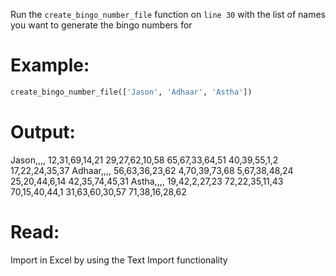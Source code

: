 Run the `create_bingo_number_file` function on `line 30` with the list of names you want to generate the bingo numbers for

# Example:

```python
create_bingo_number_file(['Jason', 'Adhaar', 'Astha'])
```

# Output:

Jason,,,,
12,31,69,14,21
29,27,62,10,58
65,67,33,64,51
40,39,55,1,2
17,22,24,35,37
Adhaar,,,,
56,63,36,23,62
4,70,39,73,68
5,67,38,48,24
25,20,44,6,14
42,35,74,45,31
Astha,,,,
19,42,2,27,23
72,22,35,11,43
70,15,40,44,1
31,63,60,30,57
71,38,16,28,62

# Read:
Import in Excel by using the Text Import functionality


